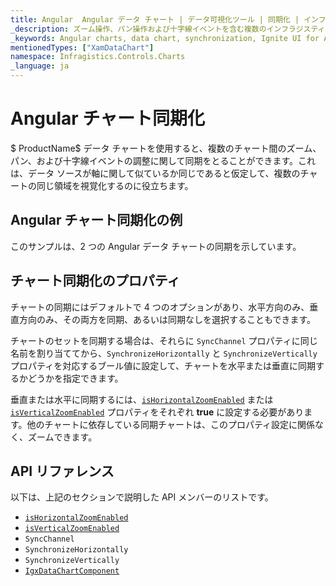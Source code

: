 ```yaml
---
title: Angular  Angular データ チャート | データ可視化ツール | 同期化 | インフラジスティックス
_description: ズーム操作、パン操作および十字線イベントを含む複数のインフラジスティックスの Angular チャート コントロール間で同期します。Ignite UI for Angular のグラフ同期機能について説明します。
_keywords: Angular charts, data chart, synchronization, Ignite UI for Angular, Infragistics, Angular チャート, データ チャート, 同期化, インフラジスティックス
mentionedTypes: ["XamDataChart"]
namespace: Infragistics.Controls.Charts
_language: ja
---
```


# Angular チャート同期化

$ ProductName$ データ チャートを使用すると、複数のチャート間のズーム、パン、および十字線イベントの調整に関して同期をとることができます。これは、データ ソースが軸に関して似ているか同じであると仮定して、複数のチャートの同じ領域を視覚化するのに役立ちます。

## Angular チャート同期化の例

このサンプルは、2 つの Angular データ チャートの同期を示しています。

<code-view style="height: 600px" alt="Angular チャート同期化の例"
           data-demos-base-url="{environment:dvDemosBaseUrl}"
                    iframe-src="{environment:dvDemosBaseUrl}/charts/data-chart/chart-synchronization"
                                                 github-src="charts/data-chart/chart-synchronization">
</code-view>


<div class="divider--half"></div>

## チャート同期化のプロパティ

チャートの同期にはデフォルトで 4 つのオプションがあり、水平方向のみ、垂直方向のみ、その両方を同期、あるいは同期なしを選択することもできます。

チャートのセットを同期する場合は、それらに `SyncChannel` プロパティに同じ名前を割り当ててから、`SynchronizeHorizontally` と `SynchronizeVertically` プロパティを対応するブール値に設定して、チャートを水平または垂直に同期するかどうかを指定できます。

垂直または水平に同期するには、[`isHorizontalZoomEnabled`]({environment:dvApiBaseUrl}/products/ignite-ui-angular/api/docs/typescript/latest/classes/igniteui_angular_charts.igxdatachartcomponent.html#ishorizontalzoomenabled) または [`isVerticalZoomEnabled`]({environment:dvApiBaseUrl}/products/ignite-ui-angular/api/docs/typescript/latest/classes/igniteui_angular_charts.igxdatachartcomponent.html#isverticalzoomenabled) プロパティをそれぞれ **true** に設定する必要があります。他のチャートに依存している同期チャートは、このプロパティ設定に関係なく、ズームできます。

## API リファレンス

以下は、上記のセクションで説明した API メンバーのリストです。

*   [`isHorizontalZoomEnabled`]({environment:dvApiBaseUrl}/products/ignite-ui-angular/api/docs/typescript/latest/classes/igniteui_angular_charts.igxdatachartcomponent.html#ishorizontalzoomenabled)
*   [`isVerticalZoomEnabled`]({environment:dvApiBaseUrl}/products/ignite-ui-angular/api/docs/typescript/latest/classes/igniteui_angular_charts.igxdatachartcomponent.html#isverticalzoomenabled)
*   `SyncChannel`
*   `SynchronizeHorizontally`
*   `SynchronizeVertically`
*   [`IgxDataChartComponent`]({environment:dvApiBaseUrl}/products/ignite-ui-angular/api/docs/typescript/latest/classes/igniteui_angular_charts.igxdatachartcomponent.html)
